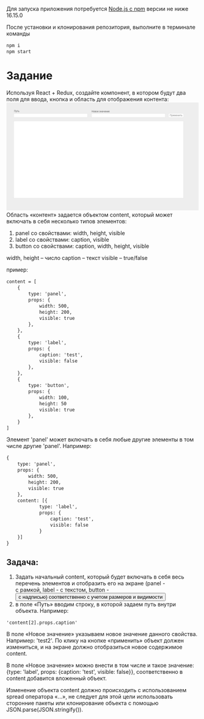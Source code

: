 Для запуска приложения потребуется [Node.js c npm](https://nodejs.org) версии не ниже 16.15.0

После установки и клонирования репозитория, выполните в терминале команды
```
npm i
npm start
```

# Задание
Используя React + Redux, создайте компонент, в котором будут два поля для ввода, кнопка и область для отображения контента:
![Example](./assets/screenshot.png)
Область «контент» задается объектом content, который может включать в себя несколько типов элементов:

1. panel со свойствами: width, height, visible
2. label со свойствами: caption, visible
3. button со свойствами: caption, width, height, visible

width, height – число
caption – текст
visible – true/false

пример:
```
content = [
	{
		type: 'panel',
		props: {
			width: 500,
			height: 200,
			visible: true
		},
	},
	{
		type: 'label',
		props: {
			caption: 'test',
			visible: false
		},
	},
	{
		type: 'button',
		props: {
			width: 100,
			height: 50
			visible: true
		},
	}
]
```

Элемент 'panel' может включать в себя любые другие элементы в том числе другие 'panel'. Например:
```
{
	type: 'panel',
	props: {
		width: 500,
		height: 200,
		visible: true
	},
	content: [{
			type: 'label',
			props: {
				caption: 'test',
				visible: false
			}
	}]
}
```

## Задача:
1. Задать начальный content, который будет включать в себя весь перечень элементов и отобразить его на экране (panel - <div> с рамкой, label - <span> c текстом, button - <button> с надписью) соответственно с учетом размеров и видимости
2. в поле «Путь» вводим строку, в которой задаем путь внутри объекта. Например:
  ```
  'content[2].props.caption'
  ```
  В поле «Новое значение» указываем новое значение данного свойства. Например: 'test2'. По клику на кнопке «применить» объект должен измениться, и на экране должно отобразиться новое содержимое content.

В поле «Новое значение» можно внести в том числе и такое значение: {type: 'label', props: {caption: 'test', visible: false}}, соответственно в content добавится вложенный объект.

Изменение объекта content должно происходить с использованием spread оператора «...», не следует для этой цели использовать сторонние пакеты или клонирование объекта с помощью JSON.parse(JSON.stringify()).
